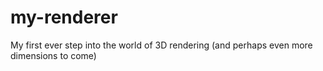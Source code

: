 # my-renderer
My first ever step into the world of 3D rendering (and perhaps even more dimensions to come)
